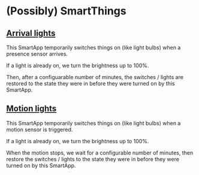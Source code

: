 # (Possibly) SmartThings

## [Arrival lights](https://github.com/twisty/PossiblySmartThings/blob/master/smartapps/twisty/arrival-lights.src/)

This SmartApp temporarily switches things on (like light bulbs) when a presence sensor arrives.

If a light is already on, we turn the brightness up to 100%.

Then, after a configuarable number of minutes, the switches / lights are restored to the state they were in before they were turned on by this SmartApp.

## [Motion lights](https://github.com/twisty/PossiblySmartThings/blob/master/smartapps/twisty/motion-lights.src/)

This SmartApp temporarily switches things on (like light bulbs) when a motion sensor is triggered.

If a light is already on, we turn the brightness up to 100%.

When the motion stops, we wait for a configurable number of minutes, then restore the switches / lights to the state they were in before they were turned on by this SmartApp.
